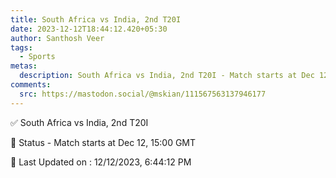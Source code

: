 ```yaml
---
title: South Africa vs India, 2nd T20I
date: 2023-12-12T18:44:12.420+05:30
author: Santhosh Veer
tags:
  - Sports
metas:
  description: South Africa vs India, 2nd T20I - Match starts at Dec 12, 15:00 GMT.
comments:
  src: https://mastodon.social/@mskian/111567563137946177
---
```


✅ South Africa vs India, 2nd T20I

📑 Status - Match starts at Dec 12, 15:00 GMT

<!--more-->


📝 Last Updated on : 12/12/2023, 6:44:12 PM

